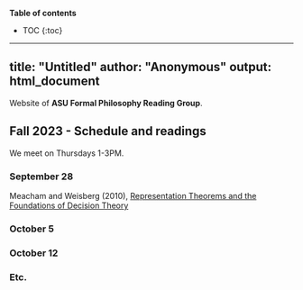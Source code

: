 **Table of contents** 
* TOC
{:toc}

---
title: "Untitled"
author: "Anonymous"
output: html_document
---


Website of **ASU Formal Philosophy Reading Group**.  

## Fall 2023 - Schedule and readings

We meet on Thursdays 1-3PM. 

### September 28

Meacham and  Weisberg (2010), [Representation Theorems and the Foundations of
Decision Theory](https://drive.google.com/file/d/11ovOEKqHQ2MgLIUZzwi1ZtQUi2eo1n7l/view?usp=sharing
)

### October 5

### October 12

### Etc. 

